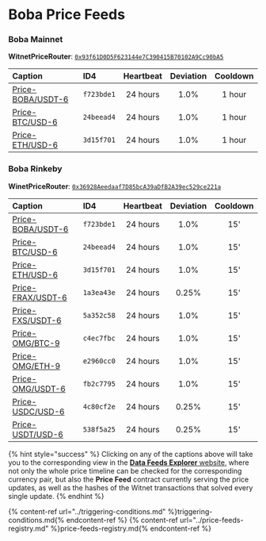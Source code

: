 # Boba Price Feeds

### Boba Mainnet

**WitnetPriceRouter**: [`0x93f61D0D5F623144e7C390415B70102A9Cc90bA5`](https://blockexplorer.boba.network/address/0x93f61D0D5F623144e7C390415B70102A9Cc90bA5/read-contract)

| **Caption** | **ID4** | **Heartbeat** | **Deviation** | **Cooldown** 
| :- | :- | :-: | :-: | :-: 
| [Price-BOBA/USDT-6](https://feeds.witnet.io/feeds/boba-mainnet_boba-usdt_6) | `f723bde1` | 24 hours | 1.0% | 1 hour
| [Price-BTC/USD-6](https://feeds.witnet.io/feeds/boba-mainnet_btc-usd_6) | `24beead4` | 24 hours | 1.0% | 1 hour
| [Price-ETH/USD-6](https://feeds.witnet.io/feeds/boba-mainnet_eth-usd_6) | `3d15f701` | 24 hours | 1.0% | 1 hour

### Boba Rinkeby

**WinetPriceRouter**: [`0x36928Aeedaaf7D85bcA39aDfB2A39ec529ce221a`](https://blockexplorer.rinkeby.boba.network/address/0x36928Aeedaaf7D85bcA39aDfB2A39ec529ce221a/read-contract) 

| **Caption** | **ID4** | **Heartbeat** | **Deviation** | **Cooldown** 
| :- | :- | :-: | :-: | :-: 
| [Price-BOBA/USDT-6](https://feeds.witnet.io/feeds/boba-rinkeby_boba-usdt_6) | `f723bde1` | 24 hours | 1.0% | 15'
| [Price-BTC/USD-6](https://feeds.witnet.io/feeds/boba-rinkeby_btc-usd_6) | `24beead4` | 24 hours | 1.0% | 15'
| [Price-ETH/USD-6](https://feeds.witnet.io/feeds/boba-rinkeby_eth-usd_6) | `3d15f701` | 24 hours | 1.0% | 15'
| [Price-FRAX/USDT-6](https://feeds.witnet.io/feeds/boba-rinkeby_frax-usdt_6) | `1a3ea43e` | 24 hours | 0.25% | 15'
| [Price-FXS/USDT-6](https://feeds.witnet.io/feeds/boba-rinkeby_fxs-usdt_6) | `5a352c58` | 24 hours | 1.0% | 15'
| [Price-OMG/BTC-9](https://feeds.witnet.io/feeds/boba-rinkeby_omg-btc_9) | `c4ec7fbc` | 24 hours | 1.0% | 15'
| [Price-OMG/ETH-9](https://feeds.witnet.io/feeds/boba-rinkeby_omg-eth_9) | `e2960cc0` | 24 hours | 1.0% | 15'
| [Price-OMG/USDT-6](https://feeds.witnet.io/feeds/boba-rinkeby_omg-usdt_6) | `fb2c7795` | 24 hours | 1.0% | 15'
| [Price-USDC/USD-6](https://feeds.witnet.io/feeds/boba-rinkeby_usdc-usd_6) | `4c80cf2e` | 24 hours | 0.25% | 15'
| [Price-USDT/USD-6](https://feeds.witnet.io/feeds/boba-rinkeby_usdt-usd_6) | `538f5a25` | 24 hours | 0.25% | 15'


{% hint style="success" %}
Clicking on any of the captions above will take you to the corresponding view in the [**Data Feeds Explorer** website](https://feeds.witnet.io), where not only the whole price timeline can be checked for the corresponding currency pair, but also the **Price Feed** contract currently serving the price updates, as well as the hashes of the Witnet transactions that solved every single update. 
{% endhint %}

{% content-ref url="../triggering-conditions.md" %}triggering-conditions.md{% endcontent-ref %}
{% content-ref url="../price-feeds-registry.md" %}price-feeds-registry.md{% endcontent-ref %}
